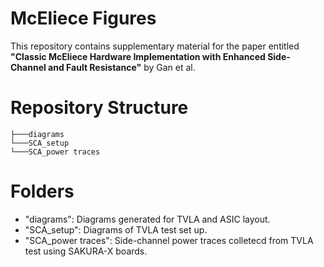 # McEliece Figures

This repository contains supplementary material for the paper entitled **"Classic McEliece Hardware Implementation with Enhanced Side-Channel and Fault Resistance"** by Gan et al.


# Repository Structure
```
├───diagrams
└───SCA_setup
└───SCA_power traces

```

# Folders
* "diagrams": Diagrams generated for TVLA and ASIC layout.
* "SCA_setup": Diagrams of TVLA test set up.
* "SCA_power traces": Side-channel power traces colletecd from TVLA test using SAKURA-X boards.
